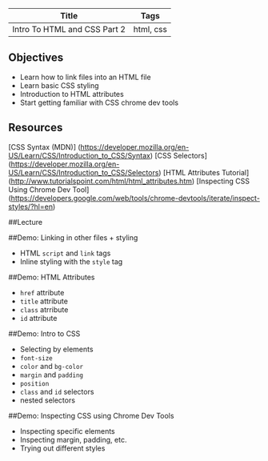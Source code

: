 Title | Tags
--- | ---
Intro To HTML and CSS Part 2| html, css

## Objectives
* Learn how to link files into an HTML file
* Learn basic CSS styling
* Introduction to HTML attributes
* Start getting familiar with CSS chrome dev tools


## Resources
[CSS Syntax (MDN)] (https://developer.mozilla.org/en-US/Learn/CSS/Introduction_to_CSS/Syntax)
[CSS Selectors] (https://developer.mozilla.org/en-US/Learn/CSS/Introduction_to_CSS/Selectors)
[HTML Attributes Tutorial] (http://www.tutorialspoint.com/html/html_attributes.htm)
[Inspecting CSS Using Chrome Dev Tool] (https://developers.google.com/web/tools/chrome-devtools/iterate/inspect-styles/?hl=en)


##Lecture

##Demo: Linking in other files + styling
- HTML `script` and `link` tags
- Inline styling with the `style` tag

##Demo: HTML Attributes
- `href` attribute
- `title` attribute
- `class` atrribute
- `id` attribute

##Demo: Intro to CSS
- Selecting by elements
- `font-size`
- `color` and `bg-color`
- `margin` and `padding`
- `position`
- `class` and `id` selectors
-  nested selectors 

##Demo: Inspecting CSS using Chrome Dev Tools
- Inspecting specific elements
- Inspecting margin, padding, etc.
- Trying out different styles


